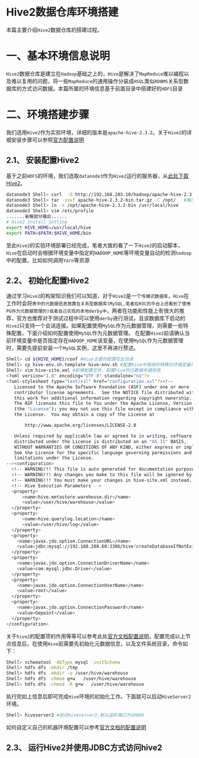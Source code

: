 # Hive2数据仓库环境搭建

本篇主要介绍`Hive2`数据仓库的搭建过程。



# 一、基本环境信息说明

`Hive2`数据仓库是建立在`Hadoop`基础之上的，`Hive`是解决了`MapReduce`难以编程以及难以复用的问题，将一些`MapReduce`的通用操作分装成`HSQL`类似`RDBMS`关系型数据库的方式访问数据。本篇所属的环境信息基于前面目录中搭建好的`HDFS`目录


# 二、环境搭建步骤

我们选用`Hive2`作为实验环境，详细的版本是`apache-hive-2.3.2`。关于`Hive2`的详细安装步骤可以参照[官方配置说明](https://cwiki.apache.org/confluence/display/Hive/GettingStarted#GettingStarted-InstallationandConfiguration)


## 2.1、 安装配置Hive2

基于之前`HDFS`的环境，我们选取`datanode3`作为`Hive2`运行的服务器，从[此处下载Hive2](http://192.168.203.10/hadoop/apache-hive-2.3.2-bin.tar.gz)。
```bash
datanode3 Shell> curl  -O http://192.168.203.10/hadoop/apache-hive-2.3.2-bin.tar.gz #因为基于之前`HDFS`环境所以不需要安装JDK
datanode3 Shell> tar -zxvf apache-hive-2.3.2-bin.tar.gz -C /opt/   #解压HIVE
datanode3 Shell> ln -s /opt/apache-hive-2.3.2-bin /usr/local/hive  
datanode3 Shell> vim /etc/profile
.......省略部分输出......
# Hive2 Install Setting
export HIVE_HOME=/usr/local/hive
export PATH=$PATH:$HIVE_HOME/bin
```

至此`Hive2`的实验环境部署已经完成，笔者大致的看了一下`Hive2`的启动脚本，`Hive`在启动时会根据环境变量中指定的`HADOOP_HOME`等环境变量自动的检测`hadoop`中的配置，比如如何调用`Yarn`等资源


## 2.2、 初始化配置Hive2

通过学习`Hive2`的构架知识我们可以知道，对于`Hive2`是一个`写模式数据库`，`Hive`在工作时会将`表中的元数据信息放置在关系型数据库(MySQL,笔者在H3C的平台上还看到了使用PG作为元数据管理的)或者自己实现的本地derby中`，两者在功能和性能上有很大的推荐，官方也推荐对于测试过程中可以使用`derby`进行测试，且该数据库下启动的`Hive2`只支持一个会话连接。如果配置使用`MySQL`作为元数据管理，则需要一些特殊配置，下面介绍如何配置使用`MySQL`作为元数据管理。
在配置`Hive2`前请确认当前环境变量中是否指定存在`HADOOP_HOME`该变量，在使用`MySQL`作为元数据管理时，需要先提前安装一个`MySQL`实例，这里不再进行赘述。
```bash
Shell> cd ${HIVE_HOME}/conf #Hive主要的配置在此目录
Shell> cp hive-env.sh.template hive-env.sh #配置hive中使用的特殊的环境变量可以配置在此处
Shell> vim hive-site.xml #新增配置文件，配置hive的元数据存储信息
<?xml version="1.0" encoding="UTF-8" standalone="no"?>
<?xml-stylesheet type="text/xsl" href="configuration.xsl"?><!--
   Licensed to the Apache Software Foundation (ASF) under one or more
   contributor license agreements.  See the NOTICE file distributed with
   this work for additional information regarding copyright ownership.
   The ASF licenses this file to You under the Apache License, Version 2.0
   (the "License"); you may not use this file except in compliance with
   the License.  You may obtain a copy of the License at

       http://www.apache.org/licenses/LICENSE-2.0

   Unless required by applicable law or agreed to in writing, software
   distributed under the License is distributed on an "AS IS" BASIS,
   WITHOUT WARRANTIES OR CONDITIONS OF ANY KIND, either express or implied.
   See the License for the specific language governing permissions and
   limitations under the License.
--><configuration>
  <!-- WARNING!!! This file is auto generated for documentation purposes ONLY! -->
  <!-- WARNING!!! Any changes you make to this file will be ignored by Hive.   -->
  <!-- WARNING!!! You must make your changes in hive-site.xml instead.         -->
  <!-- Hive Execution Parameters -->
  <property>
      <name>hive.metastore.warehouse.dir</name>
      <value>/user/hive/warehouse</value>
  </property>
  <property>
      <name>hive.querylog.location</name>
      <value>/user/hive/log</value>
  </property>
  <property>
    <name>javax.jdo.option.ConnectionURL</name>
    <value>jdbc:mysql://192.168.208.60:3306/hive?createDatabaseIfNotExist=true&amp;characterEncoding=UTF-8&amp;useSSL=false</value>
  </property>
  <property>
    <name>javax.jdo.option.ConnectionDriverName</name>
    <value>com.mysql.jdbc.Driver</value>
  </property>
  <property>
    <name>javax.jdo.option.ConnectionUserName</name>
    <value>root</value>
  </property>
  <property>
    <name>javax.jdo.option.ConnectionPassword</name>
    <value>Gepoint</value>
  </property>
</configuration>
```
关于`hive2`的配置项的作用等等可以参考此处[官方文档配置说明](https://cwiki.apache.org/confluence/display/Hive/Configuration+Properties#ConfigurationProperties-HiveServer2)，配置完成以上节点信息后，在使用`Hive`前需要先初始化元数据信息，以及文件系统目录，命令如下：
```bash
Shell> schematool -dbType mysql -initSchema
Shell> hdfs dfs -mkdir /tmp
Shell> hdfs dfs -mkdir -p /user/hive/warehouse
Shell> hdfs dfs -chmod g+w   /user/hive/warehouse
Shell> hdfs dfs -chmod -R g+w   /user/hive/warehouse
```

执行完如上信息后即可完成`Hive`环境的初始化工作。下面就可以启动`HiveServer2`环境。

```bash
Shell> hiveserver2 #启动hiveserver2,默认监听端口为10000


```

如何自定义自己的机器环境配置可以参考[官方文档的配置说明](https://cwiki.apache.org/confluence/display/Hive/Setting+Up+HiveServer2)




## 2.3、 运行Hive2并使用JDBC方式访问hive2

